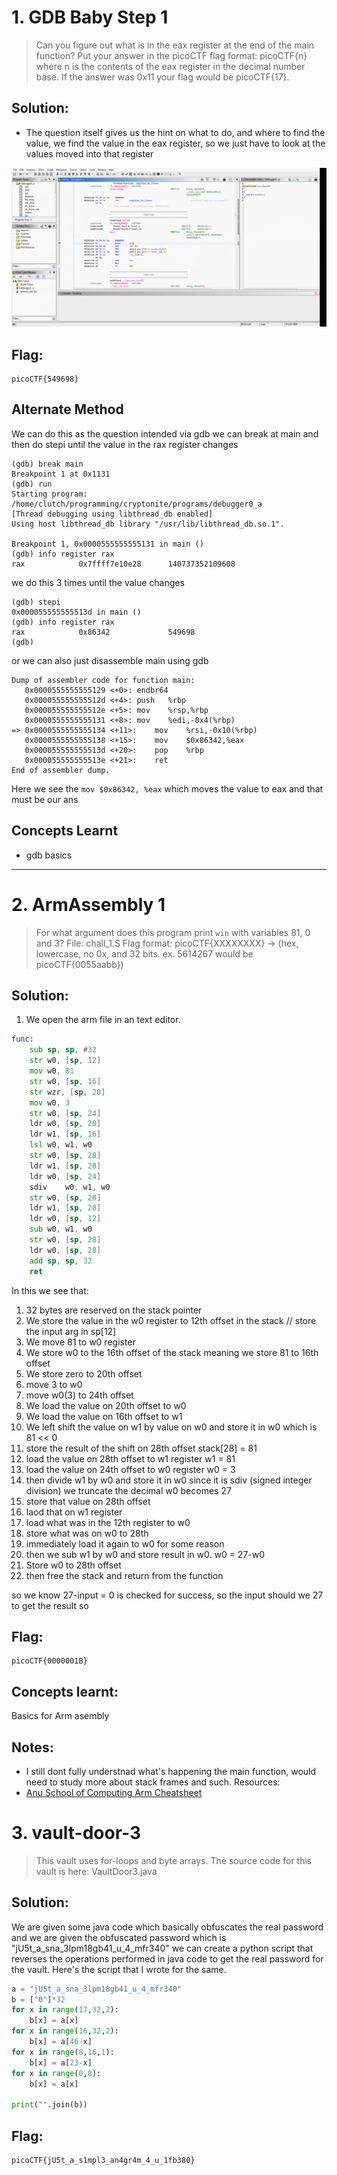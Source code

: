 # 1. GDB Baby Step 1

>  Can you figure out what is in the eax register at the end of the main function? Put your answer in the picoCTF flag format: picoCTF{n} where n is the contents of the eax register in the decimal number base. If the answer was 0x11 your flag would be picoCTF{17}.

## Solution:

- The question itself gives us the hint on what to do, and where to find the value, we find the value in the eax register, so we just have to look at the values moved into that register


![ghidra_image_1](assets/ghidra_image_1.png)

## Flag:

```
picoCTF{549698}
```
## Alternate Method

We can do this as the question intended via gdb we can break at main and then do stepi until the value in the rax register changes

```
(gdb) break main
Breakpoint 1 at 0x1131
(gdb) run 
Starting program: /home/clutch/programming/cryptonite/programs/debugger0_a 
[Thread debugging using libthread_db enabled]
Using host libthread_db library "/usr/lib/libthread_db.so.1".

Breakpoint 1, 0x0000555555555131 in main ()
(gdb) info register rax
rax            0x7ffff7e10e28      140737352109608
```

we do this 3 times until the value changes
```
(gdb) stepi
0x000055555555513d in main ()
(gdb) info register rax
rax            0x86342             549698
(gdb) 
```
or we can also just disassemble main using gdb
```
Dump of assembler code for function main:
   0x0000555555555129 <+0>:	endbr64
   0x000055555555512d <+4>:	push   %rbp
   0x000055555555512e <+5>:	mov    %rsp,%rbp
   0x0000555555555131 <+8>:	mov    %edi,-0x4(%rbp)
=> 0x0000555555555134 <+11>:	mov    %rsi,-0x10(%rbp)
   0x0000555555555138 <+15>:	mov    $0x86342,%eax
   0x000055555555513d <+20>:	pop    %rbp
   0x000055555555513e <+21>:	ret
End of assembler dump.
```

Here we see the `mov $0x86342, %eax` which moves the value to eax and that must be our ans
## Concepts Learnt
 - gdb basics

***

# 2. ArmAssembly 1 

> For what argument does this program print `win` with variables 81, 0 and 3? File: chall_1.S Flag format: picoCTF{XXXXXXXX} -> (hex, lowercase, no 0x, and 32 bits. ex. 5614267 would be picoCTF{0055aabb})

## Solution:

1. We open the arm file in an text editor.

```asm
func:
	sub	sp, sp, #32
	str	w0, [sp, 12]
	mov	w0, 81
	str	w0, [sp, 16]
	str	wzr, [sp, 20]
	mov	w0, 3
	str	w0, [sp, 24]
	ldr	w0, [sp, 20]
	ldr	w1, [sp, 16]
	lsl	w0, w1, w0
	str	w0, [sp, 28]
	ldr	w1, [sp, 28]
	ldr	w0, [sp, 24]
	sdiv	w0, w1, w0
	str	w0, [sp, 28]
	ldr	w1, [sp, 28]
	ldr	w0, [sp, 12]
	sub	w0, w1, w0
	str	w0, [sp, 28]
	ldr	w0, [sp, 28]
	add	sp, sp, 32
    ret 
```
In this we see that:
1. 32 bytes are reserved on the stack pointer
2. We store the value in the w0 register to 12th offset in the stack  // store the input arg in sp[12]
3. We move 81 to w0 register 
4. We store w0 to the 16th offset of the stack meaning we store 81 to 16th offset 
5. We store zero to 20th offset
6. move 3 to w0 
7. move w0(3) to 24th offset 
8. We load the value on 20th offset to w0
9. We load the value on 16th offset to w1
10. We left shift the value on w1 by value on w0 and store it in w0 which is 81 << 0
11. store the result of the shift on 28th offset  stack[28] = 81
12. load the value on 28th offset to w1 register w1 = 81
13. load the value on 24th offset to w0 register  w0 = 3
14. then divide w1 by w0 and store it in w0  since it is sdiv (signed
    integer division) we truncate the decimal w0 becomes 27
15. store that value on 28th offset 
16. laod that on w1 register 
17. load what was in the 12th register to w0 
18. store what was on w0 to 28th 
19. immediately load it again to w0 for some reason 
20. then we sub w1 by w0 and store result in w0. w0 = 27-w0 
21. Store w0 to 28th offset 
20. then free the stack and return from the function 

so we know 27-input = 0 is checked for success, so the input should we 27 to get the result 
so 


## Flag:

```
picoCTF{0000001B}
```

## Concepts learnt:

Basics for Arm asembly

## Notes:

- I still dont fully understnad what's happening the main function, would need to study more about stack frames and such.
  Resources:
- [Anu School of Computing Arm Cheatsheet](https://comp.anu.edu.au/courses/comp2300/resources/03-ARM-cheat-sheet/)

# 3. vault-door-3

> This vault uses for-loops and byte arrays. The source code for this vault is here: VaultDoor3.java

## Solution:

We are given some java code which basically obfuscates the real password and we are given the obfuscated password which is "jU5t_a_sna_3lpm18gb41_u_4_mfr340" we can create a python script that reverses the operations performed in java code to get the real password for the vault. Here's the script that I wrote for the same.
```py
a = "jU5t_a_sna_3lpm18gb41_u_4_mfr340"
b = ["0"]*32
for x in range(17,32,2):
    b[x] = a[x]
for x in range(16,32,2):
    b[x] = a[46-x]
for x in range(8,16,1):
    b[x] = a[23-x]
for x in range(0,8):
    b[x] = a[x]

print("".join(b))
```

## Flag:

```
picoCTF{jU5t_a_s1mpl3_an4gr4m_4_u_1fb380}
```

